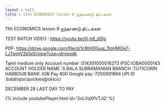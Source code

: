 ```yaml
---
layout : null
title : 11th ECONOMICS lesson 8 ஐந்தாண்டு திட்டங்கள்
---
```


11th ECONOMICS lesson 8 ஐந்தாண்டு திட்டங்கள்

TEST BATCH VIDEO :
https://youtu.be/ljI-h6_dSIg

PDF:
https://drive.google.com/file/d/1c9tH00iual_TtoHMOe7-LJTqimV2b1xG/view?usp=drivesdk

Tamil medium only 
Account number :014301000016273
IFSC:IOBA0000143
ACCOUNT HOLDER NAME :S.BALA SUBRAMANIAN 
BRANCH :TUTICORIN HARBOUR 
BANK :IOB
Pay 800
Google pay :7200931694
UPI ID :balatnpscquickies@okicici

DECEMBER 28 LAST DAY TO PAY



{% include youtubePlayer.html id='2oL0qXfVTJQ' %}
